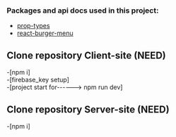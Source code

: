 


### Packages and api docs used in this project:
- [prop-types](https://www.npmjs.com/package/prop-types?activeTab=readme/)
- [react-burger-menu](https://www.npmjs.com/package/react-burger-menu/)





## Clone repository Client-site (NEED)
-[npm i]
<br/>
-[firebase_key setup]
<br/>
-[project start for------> npm run dev]

## Clone repository Server-site (NEED)
-[npm i]
<br/>

